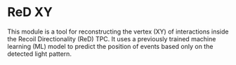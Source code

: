 # ReD XY
This module is a tool for reconstructing the vertex (XY) of interactions inside the Recoil Directionality (ReD) TPC. It uses a previously trained machine learning (ML) model to predict the position of events based only on the detected light pattern.
